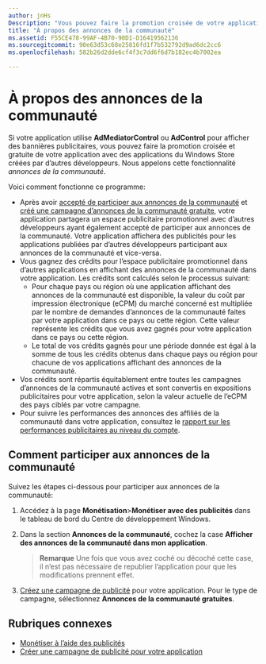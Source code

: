 ```yaml
---
author: jnHs
Description: "Vous pouvez faire la promotion croisée de votre application avec des applications publiées par d’autres développeurs. Nous appelons cette fonctionnalité «annonces de la communauté»."
title: "À propos des annonces de la communauté"
ms.assetid: F55CE478-99AF-4B70-90D1-D16419562136
ms.sourcegitcommit: 90e63d53c68e25816fd1f7b532792d9ad6dc2cc6
ms.openlocfilehash: 582b26d2dde6cf4f3c7dd6f6d7b182ec4b7002ea

---
```


# À propos des annonces de la communauté

Si votre application utilise **AdMediatorControl** ou **AdControl** pour afficher des bannières publicitaires, vous pouvez faire la promotion croisée et gratuite de votre application avec des applications du Windows Store créées par d’autres développeurs. Nous appelons cette fonctionnalité *annonces de la communauté*.  

Voici comment fonctionne ce programme:

* Après avoir [accepté de participer aux annonces de la communauté](#how-to-opt-in-to-community-ads) et [créé une campagne d’annonces de la communauté gratuite](create-an-ad-campaign-for-your-app.md), votre application partagera un espace publicitaire promotionnel avec d’autres développeurs ayant également accepté de participer aux annonces de la communauté. Votre application affichera des publicités pour les applications publiées par d’autres développeurs participant aux annonces de la communauté et vice-versa.
* Vous gagnez des crédits pour l’espace publicitaire promotionnel dans d’autres applications en affichant des annonces de la communauté dans votre application. Les crédits sont calculés selon le processus suivant:
  * Pour chaque pays ou région où une application affichant des annonces de la communauté est disponible, la valeur du coût par impression électronique (eCPM) du marché concerné est multipliée par le nombre de demandes d’annonces de la communauté faites par votre application dans ce pays ou cette région. Cette valeur représente les crédits que vous avez gagnés pour votre application dans ce pays ou cette région.
  * Le total de vos crédits gagnés pour une période donnée est égal à la somme de tous les crédits obtenus dans chaque pays ou région pour chacune de vos applications affichant des annonces de la communauté.
* Vos crédits sont répartis équitablement entre toutes les campagnes d’annonces de la communauté actives et sont convertis en expositions publicitaires pour votre application, selon la valeur actuelle de l’eCPM des pays ciblés par votre campagne.
* Pour suivre les performances des annonces des affiliés de la communauté dans votre application, consultez le [rapport sur les performances publicitaires au niveau du compte](advertising-performance-report.md#account-level-advertising-performance-report).

## Comment participer aux annonces de la communauté

Suivez les étapes ci-dessous pour participer aux annonces de la communauté: 

1. Accédez à la page **Monétisation**&gt;**Monétiser avec des publicités** dans le tableau de bord du Centre de développement Windows.
2. Dans la section **Annonces de la communauté**, cochez la case **Afficher des annonces de la communauté dans mon application**.
   > **Remarque** Une fois que vous avez coché ou décoché cette case, il n’est pas nécessaire de republier l’application pour que les modifications prennent effet.

3. [Créez une campagne de publicité](create-an-ad-campaign-for-your-app.md) pour votre application. Pour le type de campagne, sélectionnez **Annonces de la communauté gratuites**.


## Rubriques connexes

* [Monétiser à l’aide des publicités](monetize-with-ads.md)
* [Créer une campagne de publicité pour votre application](create-an-ad-campaign-for-your-app.md)



<!--HONumber=Jun16_HO5-->


